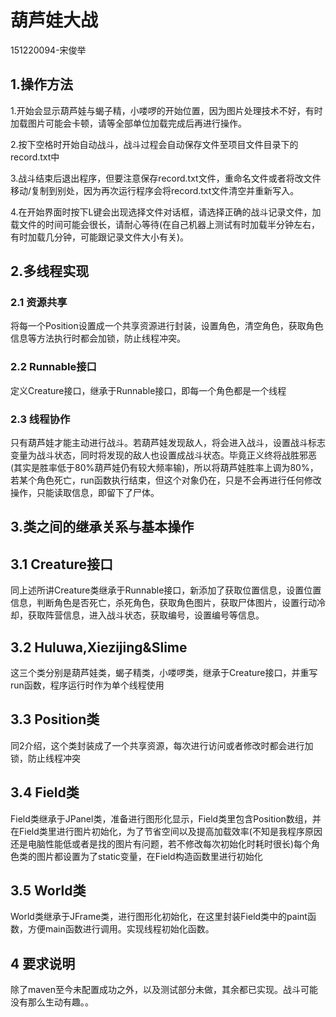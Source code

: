 # 葫芦娃大战
151220094-宋俊举
## 1.操作方法
1.开始会显示葫芦娃与蝎子精，小喽啰的开始位置，因为图片处理技术不好，有时加载图片可能会卡顿，请等全部单位加载完成后再进行操作。

2.按下空格时开始自动战斗，战斗过程会自动保存文件至项目文件目录下的record.txt中

3.战斗结束后退出程序，但要注意保存record.txt文件，重命名文件或者将改文件移动/复制到别处，因为再次运行程序会将record.txt文件清空并重新写入。

4.在开始界面时按下L键会出现选择文件对话框，请选择正确的战斗记录文件，加载文件的时间可能会很长，请耐心等待(在自己机器上测试有时加载半分钟左右，有时加载几分钟，可能跟记录文件大小有关)。

## 2.多线程实现

### 2.1 资源共享

将每一个Position设置成一个共享资源进行封装，设置角色，清空角色，获取角色信息等方法执行时都会加锁，防止线程冲突。

### 2.2 Runnable接口

定义Creature接口，继承于Runnable接口，即每一个角色都是一个线程

### 2.3 线程协作

只有葫芦娃才能主动进行战斗。若葫芦娃发现敌人，将会进入战斗，设置战斗标志变量为战斗状态，同时将发现的敌人也设置成战斗状态。毕竟正义终将战胜邪恶(其实是胜率低于80%葫芦娃仍有较大频率输)，所以将葫芦娃胜率上调为80%，若某个角色死亡，run函数执行结束，但这个对象仍在，只是不会再进行任何修改操作，只能读取信息，即留下了尸体。

## 3.类之间的继承关系与基本操作

## 3.1 Creature接口

同上述所讲Creature类继承于Runnable接口，新添加了获取位置信息，设置位置信息，判断角色是否死亡，杀死角色，获取角色图片，获取尸体图片，设置行动冷却，获取阵营信息，进入战斗状态，获取编号，设置编号等信息。

## 3.2 Huluwa,Xiezijing&Slime

这三个类分别是葫芦娃类，蝎子精类，小喽啰类，继承于Creature接口，并重写run函数，程序运行时作为单个线程使用

## 3.3 Position类

同2介绍，这个类封装成了一个共享资源，每次进行访问或者修改时都会进行加锁，防止线程冲突

## 3.4 Field类

Field类继承于JPanel类，准备进行图形化显示，Field类里包含Position数组，并在Field类里进行图片初始化，为了节省空间以及提高加载效率(不知是我程序原因还是电脑性能低或者是找的图片有问题，若不修改每次初始化时耗时很长)每个角色类的图片都设置为了static变量，在Field构造函数里进行初始化

## 3.5 World类

World类继承于JFrame类，进行图形化初始化，在这里封装Field类中的paint函数，方便main函数进行调用。实现线程初始化函数。

## 4 要求说明

除了maven至今未配置成功之外，以及测试部分未做，其余都已实现。战斗可能没有那么生动有趣。。